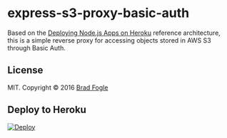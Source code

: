 # express-s3-proxy-basic-auth

Based on the [Deploying Node.js Apps on Heroku](https://devcenter.heroku.com/articles/deploying-nodejs) reference architecture, this is a simple reverse proxy for accessing objects stored in AWS S3 through Basic Auth.

## License
MIT. Copyright &copy; 2016 [Brad Fogle](https://github.com/bradfogle)

## Deploy to Heroku
[![Deploy](https://www.herokucdn.com/deploy/button.png)](https://heroku.com/deploy)
